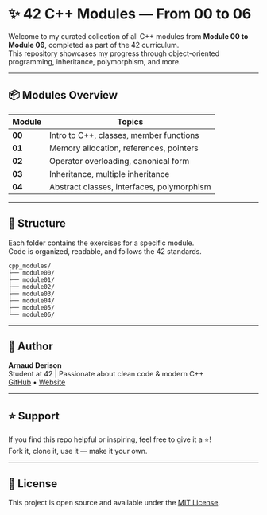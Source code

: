 # ✨ 42 C++ Modules — From 00 to 06

Welcome to my curated collection of all C++ modules from **Module 00 to Module 06**, completed as part of the 42 curriculum.  
This repository showcases my progress through object-oriented programming, inheritance, polymorphism, and more.

---

## 📦 Modules Overview

| Module | Topics                                     |
| ------ | ------------------------------------------ |
| **00** | Intro to C++, classes, member functions    |
| **01** | Memory allocation, references, pointers    |
| **02** | Operator overloading, canonical form       |
| **03** | Inheritance, multiple inheritance          |
| **04** | Abstract classes, interfaces, polymorphism |

---

## 📁 Structure

Each folder contains the exercises for a specific module.  
Code is organized, readable, and follows the 42 standards.

```
cpp_modules/
├── module00/
├── module01/
├── module02/
├── module03/
├── module04/
├── module05/
└── module06/
```

---

## 👤 Author

**Arnaud Derison**  
Student at 42 | Passionate about clean code & modern C++  
[GitHub](https://github.com/arnaudderison) • [Website](https://derison.dev)

---

## ⭐️ Support

If you find this repo helpful or inspiring, feel free to give it a ⭐️!  
Fork it, clone it, use it — make it your own.

---

## 📄 License

This project is open source and available under the [MIT License](LICENSE).
